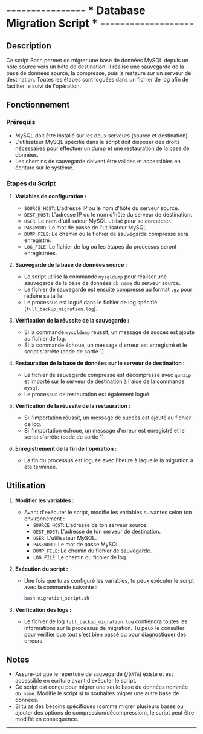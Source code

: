 # ---------------- * Database Migration Script * -------------------

## Description

Ce script Bash permet de migrer une base de données MySQL depuis un hôte source vers un hôte de destination. Il réalise une sauvegarde de la base de données source, la compresse, puis la restaure sur un serveur de destination. Toutes les étapes sont loguées dans un fichier de log afin de faciliter le suivi de l'opération.

## Fonctionnement

### Prérequis
- MySQL doit être installé sur les deux serveurs (source et destination).
- L'utilisateur MySQL spécifié dans le script doit disposer des droits nécessaires pour effectuer un dump et une restauration de la base de données.
- Les chemins de sauvegarde doivent être valides et accessibles en écriture sur le système.

### Étapes du Script

1. **Variables de configuration :**
   - `SOURCE_HOST`: L'adresse IP ou le nom d'hôte du serveur source.
   - `DEST_HOST`: L'adresse IP ou le nom d'hôte du serveur de destination.
   - `USER`: Le nom d'utilisateur MySQL utilisé pour se connecter.
   - `PASSWORD`: Le mot de passe de l'utilisateur MySQL.
   - `DUMP_FILE`: Le chemin où le fichier de sauvegarde compressé sera enregistré.
   - `LOG_FILE`: Le fichier de log où les étapes du processus seront enregistrées.

2. **Sauvegarde de la base de données source :**
   - Le script utilise la commande `mysqldump` pour réaliser une sauvegarde de la base de données `db_name` du serveur source.
   - Le fichier de sauvegarde est ensuite compressé au format `.gz` pour réduire sa taille.
   - Le processus est logué dans le fichier de log spécifié (`full_backup_migration.log`).

3. **Vérification de la réussite de la sauvegarde :**
   - Si la commande `mysqldump` réussit, un message de succès est ajouté au fichier de log.
   - Si la commande échoue, un message d'erreur est enregistré et le script s'arrête (code de sortie 1).

4. **Restauration de la base de données sur le serveur de destination :**
   - Le fichier de sauvegarde compressé est décompressé avec `gunzip` et importé sur le serveur de destination à l'aide de la commande `mysql`.
   - Le processus de restauration est également logué.

5. **Vérification de la réussite de la restauration :**
   - Si l'importation réussit, un message de succès est ajouté au fichier de log.
   - Si l'importation échoue, un message d'erreur est enregistré et le script s'arrête (code de sortie 1).

6. **Enregistrement de la fin de l'opération :**
   - La fin du processus est loguée avec l'heure à laquelle la migration a été terminée.

## Utilisation

1. **Modifier les variables :**
   - Avant d'exécuter le script, modifie les variables suivantes selon ton environnement :
     - `SOURCE_HOST`: L'adresse de ton serveur source.
     - `DEST_HOST`: L'adresse de ton serveur de destination.
     - `USER`: L'utilisateur MySQL.
     - `PASSWORD`: Le mot de passe MySQL.
     - `DUMP_FILE`: Le chemin du fichier de sauvegarde.
     - `LOG_FILE`: Le chemin du fichier de log.

2. **Exécution du script :**
   - Une fois que tu as configuré les variables, tu peux exécuter le script avec la commande suivante :
     ```bash
     bash migration_script.sh
     ```

3. **Vérification des logs :**
   - Le fichier de log `full_backup_migration.log` contiendra toutes les informations sur le processus de migration. Tu peux le consulter pour vérifier que tout s'est bien passé ou pour diagnostiquer des erreurs.

## Notes

- Assure-toi que le répertoire de sauvegarde (`/DATA`) existe et est accessible en écriture avant d'exécuter le script.
- Ce script est conçu pour migrer une seule base de données nommée `db_name`. Modifie le script si tu souhaites migrer une autre base de données.
- Si tu as des besoins spécifiques (comme migrer plusieurs bases ou ajouter des options de compression/décompression), le script peut être modifié en conséquence.

---
